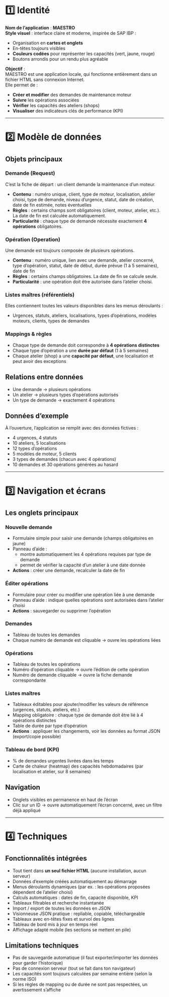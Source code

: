 # 1️⃣ Identité  

**Nom de l’application** : **MAESTRO**  
**Style visuel** : interface claire et moderne, inspirée de SAP IBP :  
- Organisation en **cartes et onglets**  
- En-têtes toujours visibles  
- **Couleurs codées** pour représenter les capacités (vert, jaune, rouge)  
- Boutons arrondis pour un rendu plus agréable  

**Objectif** :  
MAESTRO est une application locale, qui fonctionne entièrement dans un fichier HTML sans connexion Internet.  
Elle permet de :  
- **Créer et modifier** des demandes de maintenance moteur  
- **Suivre** les opérations associées  
- **Vérifier** les capacités des ateliers (shops)  
- **Visualiser** des indicateurs clés de performance (KPI)  

---

# 2️⃣ Modèle de données  

## Objets principaux  

### Demande (Request)  
C’est la fiche de départ : un client demande la maintenance d’un moteur.  
- **Contenu** : numéro unique, client, type de moteur, localisation, atelier choisi, type de demande, niveau d’urgence, statut, date de création, date de fin estimée, notes éventuelles  
- **Règles** : certains champs sont obligatoires (client, moteur, atelier, etc.). La date de fin est calculée automatiquement.  
- **Particularité** : chaque type de demande nécessite exactement **4 opérations** obligatoires.  

### Opération (Operation)  
Une demande est toujours composée de plusieurs opérations.  
- **Contenu** : numéro unique, lien avec une demande, atelier concerné, type d’opération, statut, date de début, durée prévue (1 à 5 semaines), date de fin  
- **Règles** : certains champs obligatoires. La date de fin se calcule seule.  
- **Particularité** : une opération doit être autorisée dans l’atelier choisi.  

### Listes maîtres (référentiels)  
Elles contiennent toutes les valeurs disponibles dans les menus déroulants :  
- Urgences, statuts, ateliers, localisations, types d’opérations, modèles moteurs, clients, types de demandes  

### Mappings & règles  
- Chaque type de demande doit correspondre à **4 opérations distinctes**  
- Chaque type d’opération a une **durée par défaut** (1 à 5 semaines)  
- Chaque atelier (shop) a une **capacité par défaut**, une localisation et peut avoir des exceptions  

## Relations entre données  
- Une demande → plusieurs opérations  
- Un atelier → plusieurs types d’opérations autorisés  
- Un type de demande → exactement 4 opérations  

## Données d’exemple  
À l’ouverture, l’application se remplit avec des données fictives :  
- 4 urgences, 4 statuts  
- 10 ateliers, 5 localisations  
- 12 types d’opérations  
- 5 modèles de moteur, 5 clients  
- 3 types de demandes (chacun avec 4 opérations)  
- 10 demandes et 30 opérations générées au hasard  

---

# 3️⃣ Navigation et écrans  

## Les onglets principaux  

### Nouvelle demande  
- Formulaire simple pour saisir une demande (champs obligatoires en jaune)  
- Panneau d’aide :  
  - montre automatiquement les 4 opérations requises par type de demande  
  - permet de vérifier la capacité d’un atelier à une date donnée  
- **Actions** : créer une demande, recalculer la date de fin  

### Éditer opérations  
- Formulaire pour créer ou modifier une opération liée à une demande  
- Panneau d’aide : indique quelles opérations sont autorisées dans l’atelier choisi  
- **Actions** : sauvegarder ou supprimer l’opération  

### Demandes  
- Tableau de toutes les demandes  
- Chaque numéro de demande est cliquable → ouvre les opérations liées  

### Opérations  
- Tableau de toutes les opérations  
- Numéro d’opération cliquable → ouvre l’édition de cette opération  
- Numéro de demande cliquable → ouvre la fiche demande correspondante  

### Listes maîtres  
- Tableaux éditables pour ajouter/modifier les valeurs de référence (urgences, statuts, ateliers, etc.)  
- Mapping obligatoire : chaque type de demande doit être lié à 4 opérations distinctes  
- Table de durée par type d’opération  
- **Actions** : appliquer les changements, voir les données au format JSON (export/copie possible)  

### Tableau de bord (KPI)  
- % de demandes urgentes livrées dans les temps  
- Carte de chaleur (heatmap) des capacités hebdomadaires (par localisation et atelier, sur 8 semaines)  

## Navigation  
- Onglets visibles en permanence en haut de l’écran  
- Clic sur un ID → ouvre automatiquement l’écran concerné, avec un filtre déjà appliqué  

---

# 4️⃣ Techniques  

## Fonctionnalités intégrées  
- Tout tient dans **un seul fichier HTML** (aucune installation, aucun serveur)  
- Données d’exemple créées automatiquement au démarrage  
- Menus déroulants dynamiques (par ex. : les opérations proposées dépendent de l’atelier choisi)  
- Calculs automatiques : dates de fin, capacité disponible, KPI  
- Tableaux filtrables et recherche instantanée  
- Import / export de toutes les données en JSON  
- Visionneuse JSON pratique : repliable, copiable, téléchargeable  
- Tableaux avec en-têtes fixes et survol des lignes  
- Tableau de bord mis à jour en temps réel  
- Affichage adapté mobile (les sections se mettent en pile)  

## Limitations techniques  
- Pas de sauvegarde automatique (il faut exporter/importer les données pour garder l’historique)  
- Pas de connexion serveur (tout se fait dans ton navigateur)  
- Les capacités sont toujours calculées par semaine entière (selon la norme ISO)  
- Si les règles de mapping ou de durée ne sont pas respectées, un avertissement s’affiche  
